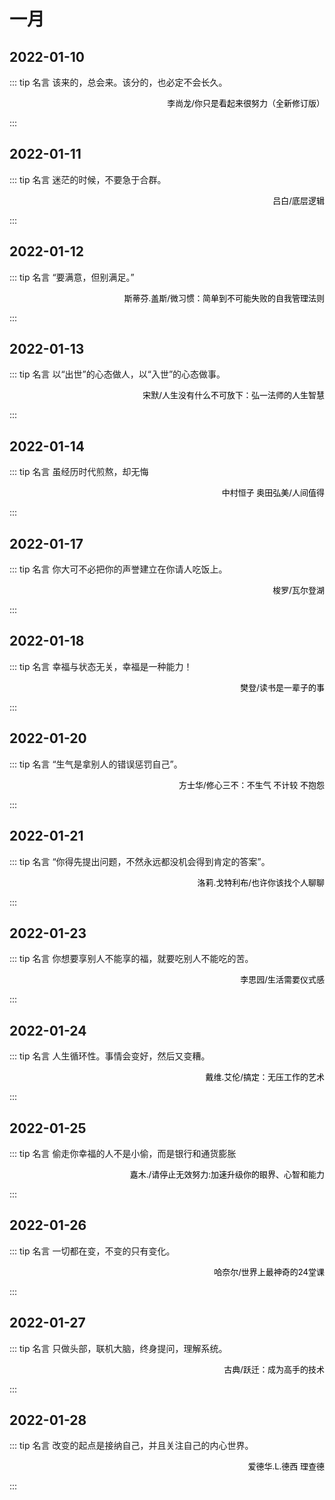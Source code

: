 # 一月

## 2022-01-10

::: tip 名言
该来的，总会来。该分的，也必定不会长久。

<p align="right"> <font size=2 color="#000">李尚龙/你只是看起来很努力（全新修订版）</font> </p>
:::

## 2022-01-11

::: tip 名言
迷茫的时候，不要急于合群。

<p align="right"> <font size=2 color="#000">吕白/底层逻辑</font> </p>
:::

## 2022-01-12

::: tip 名言
“要满意，但别满足。”

<p align="right"> <font size=2 color="#000">斯蒂芬.盖斯/微习惯：简单到不可能失败的自我管理法则</font> </p>
:::

## 2022-01-13

::: tip 名言
以“出世”的心态做人，以“入世”的心态做事。

<p align="right"> <font size=2 color="#000">宋默/人生没有什么不可放下：弘一法师的人生智慧</font> </p>
:::

## 2022-01-14

::: tip 名言
虽经历时代煎熬，却无悔

<p align="right"> <font size=2 color="#000">中村恒子 奥田弘美/人间值得</font> </p>
:::


## 2022-01-17

::: tip 名言
你大可不必把你的声誉建立在你请人吃饭上。

<p align="right"> <font size=2 color="#000">梭罗/瓦尔登湖</font> </p>
:::

## 2022-01-18

::: tip 名言
幸福与状态无关，幸福是一种能力！

<p align="right"> <font size=2 color="#000">樊登/读书是一辈子的事</font> </p>
:::

## 2022-01-20

::: tip 名言
“生气是拿别人的错误惩罚自己”。

<p align="right"> <font size=2 color="#000">方士华/修心三不：不生气 不计较 不抱怨</font> </p>
:::

## 2022-01-21

::: tip 名言
“你得先提出问题，不然永远都没机会得到肯定的答案”。

<p align="right"> <font size=2 color="#000">洛莉.戈特利布/也许你该找个人聊聊</font> </p>
:::

## 2022-01-23

::: tip 名言
你想要享别人不能享的福，就要吃别人不能吃的苦。

<p align="right"> <font size=2 color="#000">李思园/生活需要仪式感</font> </p>
:::

## 2022-01-24

::: tip 名言
人生循环性。事情会变好，然后又变糟。

<p align="right"> <font size=2 color="#000">戴维.艾伦/搞定：无压工作的艺术</font> </p>
:::

## 2022-01-25

::: tip 名言
偷走你幸福的人不是小偷，而是银行和通货膨胀

<p align="right"> <font size=2 color="#000">嘉木./请停止无效努力:加速升级你的眼界、心智和能力</font> </p>
:::

## 2022-01-26

::: tip 名言
一切都在变，不变的只有变化。

<p align="right"> <font size=2 color="#000">哈奈尔/世界上最神奇的24堂课</font> </p>
:::


## 2022-01-27

::: tip 名言
只做头部，联机大脑，终身提问，理解系统。

<p align="right"> <font size=2 color="#000">古典/跃迁：成为高手的技术</font> </p>
:::

## 2022-01-28

::: tip 名言
改变的起点是接纳自己，并且关注自己的内心世界。

<p align="right"> <font size=2 color="#000">爱德华.L.德西 理查德</font> </p>
:::